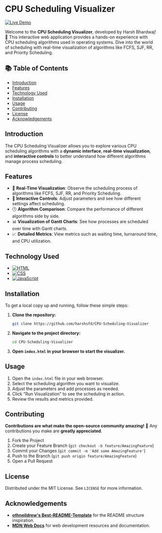# CPU Scheduling Visualizer

[![Live Demo](https://img.shields.io/badge/Live_Demo-Click_Here-brightgreen)](https://harshsfd.github.io/CPU-Scheduling-Visualizer/)

Welcome to the **CPU Scheduling Visualizer**, developed by Harsh Bhardwaj! 🚀 This interactive web application provides a hands-on experience with CPU scheduling algorithms used in operating systems. Dive into the world of scheduling with real-time visualization of algorithms like FCFS, SJF, RR, and Priority Scheduling.

## 📚 Table of Contents

- [Introduction](#introduction)
- [Features](#features)
- [Technology Used](#technology-used)
- [Installation](#installation)
- [Usage](#usage)
- [Contributing](#contributing)
- [License](#license)
- [Acknowledgements](#acknowledgements)

## Introduction

The CPU Scheduling Visualizer allows you to explore various CPU scheduling algorithms with a **dynamic interface**, **real-time visualization**, and **interactive controls** to better understand how different algorithms manage process scheduling.

## Features

- 🌟 **Real-Time Visualization**: Observe the scheduling process of algorithms like FCFS, SJF, RR, and Priority Scheduling.
- 🔄 **Interactive Controls**: Adjust parameters and see how different settings affect scheduling.
- 🕒 **Algorithm Comparison**: Compare the performance of different algorithms side by side.
- 📊 **Visualization of Gantt Charts**: See how processes are scheduled over time with Gantt charts.
- 📈 **Detailed Metrics**: View metrics such as waiting time, turnaround time, and CPU utilization.

## Technology Used

* [![HTML](https://img.shields.io/badge/HTML-5-orange)](https://developer.mozilla.org/en-US/docs/Web/HTML)
* [![CSS](https://img.shields.io/badge/CSS-3-blue)](https://developer.mozilla.org/en-US/docs/web/CSS)
* [![JavaScript](https://img.shields.io/badge/JavaScript-ES6-yellow)](https://developer.mozilla.org/en-US/docs/Web/JavaScript)

## Installation

To get a local copy up and running, follow these simple steps:

1. **Clone the repository:**
    ```bash
    git clone https://github.com/harshsfd/CPU-Scheduling-Visualizer
    ```

2. **Navigate to the project directory:**
    ```bash
    cd CPU-Scheduling-Visualizer
    ```

3. **Open `index.html` in your browser to start the visualizer.**

## Usage

1. Open the `index.html` file in your web browser.
2. Select the scheduling algorithm you want to visualize.
3. Adjust the parameters and add processes as needed.
4. Click "Run Visualization" to see the scheduling in action.
5. Review the results and metrics provided.

## Contributing

**Contributions are what make the open-source community amazing!** 🌟 Any contributions you make are **greatly appreciated**.

1. Fork the Project
2. Create your Feature Branch (`git checkout -b feature/AmazingFeature`)
3. Commit your Changes (`git commit -m 'Add some AmazingFeature'`)
4. Push to the Branch (`git push origin feature/AmazingFeature`)
5. Open a Pull Request

## License

Distributed under the MIT License. See `LICENSE` for more information.

## Acknowledgements

- **[othneildrew's Best-README-Template](https://github.com/othneildrew/Best-README-Template)** for the README structure inspiration.
- **[MDN Web Docs](https://developer.mozilla.org/)** for web development resources and documentation.
